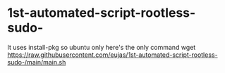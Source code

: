 # 1st-automated-script-rootless-sudo-
It uses install-pkg so ubuntu only
here's the only command 
wget https://raw.githubusercontent.com/eujas/1st-automated-script-rootless-sudo-/main/main.sh
